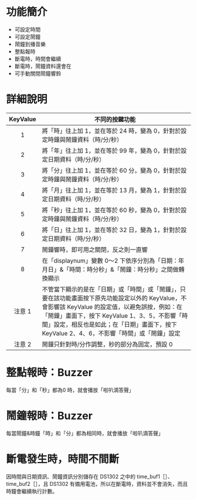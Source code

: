 # 功能簡介
- 可設定時間
- 可設定鬧鐘
- 鬧鐘到播音樂
- 整點報時
- 斷電時，時間會繼續
- 斷電時，鬧鐘資料還會在
- 可手動關閉鬧鐘響鈴
# 詳細說明
|KeyValue|不同的按鍵功能|
|:------:|-----------|
|1|將「時」往上加 1，並在等於 24 時，變為 0，針對於設定時鐘與鬧鐘資料（時/分/秒）|
|2|將「年」往上加 1，並在等於 99 年，變為 0，針對於設定日期資料（時/分/秒）|
|3|將「分」往上加 1，並在等於 60 分，變為 0，針對於設定時鐘與鬧鐘資料（時/分/秒）|
|4|將「月」往上加 1，並在等於 13 月，變為 1，針對於設定日期資料（時/分/秒）|
|5|將「秒」往上加 1，並在等於 60 秒，變為 0，針對於設定時鐘與鬧鐘資料（時/分/秒）|
|6|將「日」往上加 1，並在等於 32 日，變為 1，針對於設定日期資料（時/分/秒）|
|7|鬧鐘響時，即可用之關閉，反之則一直響|
|8|在「displaynum」變數 0～2 下依序分別為「日期：年月日」&「時間：時分秒」&「鬧鐘：時分秒」之間做轉換顯示|
|注意 1|不管當下顯示的是在「日期」或「時間」或「鬧鐘」，只要在該功能畫面按下原先功能設定以外的 KeyValue，不會影響該 KeyValue 的設定值，以避免誤按，例如：在「鬧鐘」畫面下，按下 KeyValue 1、3、5，不影響「時間」設定，相反也是如此；在「日期」畫面下，按下 KeyValue 2、4、6，不影響「時間」或「鬧鐘」設定|
|注意 2|鬧鐘只針對時/分作調整，秒的部分為固定，預設 0|
# 整點報時：Buzzer
每當「分」和「秒」都為0 時，就會播放「啦叭滴答聲」
# 鬧鐘報時：Buzzer
每當鬧鐘&時鐘「時」和「分」都為相同時，就會播放「啦叭滴答聲」
# 斷電發生時，時間不間斷
因時間與日期資訊、鬧鐘資訊分別儲存在 DS1302 之中的 time_buf1［］、time_buf2［］，且 DS1302 有備用電池，所以在斷電時，資料並不會消失，而且時鐘會繼續執行計數。

